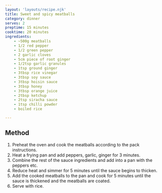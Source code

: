 ```yaml
---
layout: 'layouts/recipe.njk'
title: Sweet and spicy meatballs
category: dinner
serves: 2
preptime: 15 minutes
cooktime: 20 minutes
ingredients:
    - ~500g meatballs
    - 1/2 red pepper
    - 1/2 green pepper
    - 2 garlic cloves
    - 5cm piece of root ginger
    - 1/2tsp garlic granules
    - 1tsp ground ginger
    - 3tbsp rice vinegar
    - 3tbsp soy sauce
    - 3tbsp hoisin sauce
    - 3tbsp honey
    - 3tbsp orange juice
    - 2tbsp ketchup
    - 2tsp siracha sauce
    - 1tsp chilli powder
    - boiled rice

---
```


## Method
1. Preheat the oven and cook the meatballs according to the pack instructions.
2. Heat a frying pan and add peppers, garlic, ginger for 3 minutes.
3. Combine the rest of the sauce ingredients and add into a pan with the peppers etc.
4. Reduce heat and simmer for 5 minutes until the sauce begins to thicken.
5. Add the cooked meatballs to the pan and cook for 5 minutes until the sauce is thickened and the meatballs are coated.
6. Serve with rice.

